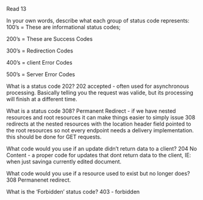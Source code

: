 Read 13


In your own words, describe what each group of status code represents:
100’s = These are informational status codes;

200’s = These are Success Codes

300’s = Redirection Codes

400’s = client Error Codes

500’s = Server Error Codes

What is a status code 202?
202 accepted - often used for asynchronous processing. Basically telling you the request was valide, but its processing will finish at a different time.

What is a status code 308?
Permanent Redirect - if we have nested resources and root resources it can make things easier to simply issue 308 redirects at the nested resources with the location header field pointed to the root resources so not every endpoint needs a delivery implementation. this should be done for GET requests. 

What code would you use if an update didn’t return data to a client?
204 No Content - a proper code for updates that dont return data to the client, IE: when just savinga currently edited document. 

What code would you use if a resource used to exist but no longer does?
308 Permanenet redirect. 

What is the ‘Forbidden’ status code?
403 - forbidden 
